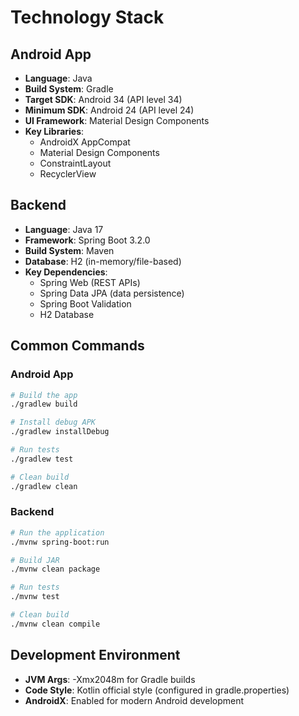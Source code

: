 # Technology Stack

## Android App
- **Language**: Java
- **Build System**: Gradle
- **Target SDK**: Android 34 (API level 34)
- **Minimum SDK**: Android 24 (API level 24)
- **UI Framework**: Material Design Components
- **Key Libraries**:
  - AndroidX AppCompat
  - Material Design Components
  - ConstraintLayout
  - RecyclerView

## Backend
- **Language**: Java 17
- **Framework**: Spring Boot 3.2.0
- **Build System**: Maven
- **Database**: H2 (in-memory/file-based)
- **Key Dependencies**:
  - Spring Web (REST APIs)
  - Spring Data JPA (data persistence)
  - Spring Boot Validation
  - H2 Database

## Common Commands

### Android App
```bash
# Build the app
./gradlew build

# Install debug APK
./gradlew installDebug

# Run tests
./gradlew test

# Clean build
./gradlew clean
```

### Backend
```bash
# Run the application
./mvnw spring-boot:run

# Build JAR
./mvnw clean package

# Run tests
./mvnw test

# Clean build
./mvnw clean compile
```

## Development Environment
- **JVM Args**: -Xmx2048m for Gradle builds
- **Code Style**: Kotlin official style (configured in gradle.properties)
- **AndroidX**: Enabled for modern Android development